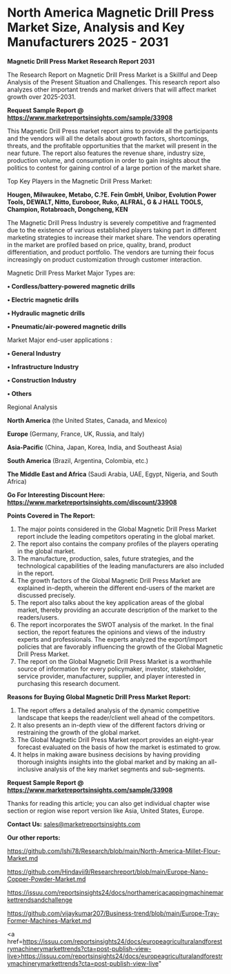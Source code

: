 # North America Magnetic Drill Press Market Size, Analysis and Key Manufacturers 2025 - 2031

<strong>Magnetic Drill Press Market Research Report 2031</strong>

The Research Report on Magnetic Drill Press Market is a Skillful and Deep Analysis of the Present Situation and Challenges. This research report also analyzes other important trends and market drivers that will affect market growth over 2025-2031.

<strong>Request Sample Report @ <a href=https://www.marketreportsinsights.com/sample/33908>https://www.marketreportsinsights.com/sample/33908</a></strong>

This Magnetic Drill Press market report aims to provide all the participants and the vendors will all the details about growth factors, shortcomings, threats, and the profitable opportunities that the market will present in the near future. The report also features the revenue share, industry size, production volume, and consumption in order to gain insights about the politics to contest for gaining control of a large portion of the market share.

Top Key Players in the Magnetic Drill Press Market:

<strong>Hougen, Milwaukee, Metabo, C.?E. Fein GmbH, Unibor, Evolution Power Tools, DEWALT, Nitto, Euroboor, Ruko, ALFRAL, G & J HALL TOOLS, Champion, Rotabroach, Dongcheng, KEN</strong>

The Magnetic Drill Press Industry is severely competitive and fragmented due to the existence of various established players taking part in different marketing strategies to increase their market share. The vendors operating in the market are profiled based on price, quality, brand, product differentiation, and product portfolio. The vendors are turning their focus increasingly on product customization through customer interaction.

Magnetic Drill Press Market Major Types are:

<strong>•  Cordless/battery-powered magnetic drills

•  Electric magnetic drills

•  Hydraulic magnetic drills

•  Pneumatic/air-powered magnetic drills</strong>

Market Major end-user applications :

<strong>•  General Industry

•  Infrastructure Industry

•  Construction Industry

•  Others</strong>

Regional Analysis

</u><strong><b>North America</b></strong> (the United States, Canada, and Mexico)

<strong><b>Europe </b></strong>(Germany, France, UK, Russia, and Italy)

<strong><b>Asia-Pacific</b></strong> (China, Japan, Korea, India, and Southeast Asia)

<strong><b>South America</b></strong> (Brazil, Argentina, Colombia, etc.)

<strong><b>The Middle East and Africa</b></strong> (Saudi Arabia, UAE, Egypt, Nigeria, and South Africa)

<strong>Go For Interesting Discount Here: <a href=https://www.marketreportsinsights.com/discount/33908>https://www.marketreportsinsights.com/discount/33908</a></strong>

<strong>Points Covered in The Report:</strong>
<ol>
  <li>The major points considered in the Global Magnetic Drill Press Market report include the leading competitors operating in the global market.</li>
  <li>The report also contains the company profiles of the players operating in the global market.</li>
  <li>The manufacture, production, sales, future strategies, and the technological capabilities of the leading manufacturers are also included in the report.</li>
  <li>The growth factors of the Global Magnetic Drill Press Market are explained in-depth, wherein the different end-users of the market are discussed precisely.</li>
  <li>The report also talks about the key application areas of the global market, thereby providing an accurate description of the market to the readers/users.</li>
  <li>The report incorporates the SWOT analysis of the market. In the final section, the report features the opinions and views of the industry experts and professionals. The experts analyzed the export/import policies that are favorably influencing the growth of the Global Magnetic Drill Press Market.</li>
  <li>The report on the Global Magnetic Drill Press Market is a worthwhile source of information for every policymaker, investor, stakeholder, service provider, manufacturer, supplier, and player interested in purchasing this research document.</li>
</ol>
<strong>Reasons for Buying Global Magnetic Drill Press Market Report:</strong>

<ol>
  <li>The report offers a detailed analysis of the dynamic competitive landscape that keeps the reader/client well ahead of the competitors.</li>
  <li>It also presents an in-depth view of the different factors driving or restraining the growth of the global market.</li>
  <li>The Global Magnetic Drill Press Market report provides an eight-year forecast evaluated on the basis of how the market is estimated to grow.</li>
  <li>It helps in making aware business decisions by having providing thorough insights insights into the global market and by making an all-inclusive analysis of the key market segments and sub-segments.</li>
</ol>
<strong>Request Sample Report @ <a href=https://www.marketreportsinsights.com/sample/33908>https://www.marketreportsinsights.com/sample/33908</a></strong>


Thanks for reading this article; you can also get individual chapter wise section or region wise report version like Asia, United States, Europe.

<strong>Contact Us:</strong>
sales@marketreportsinsights.com

<strong>Our other reports:</strong>

<a href=https://github.com/Ishi78/Research/blob/main/North-America-Millet-Flour-Market.md>https://github.com/Ishi78/Research/blob/main/North-America-Millet-Flour-Market.md</a>

<a href=https://github.com/Hindavii9/Researchreport/blob/main/Europe-Nano-Copper-Powder-Market.md>https://github.com/Hindavii9/Researchreport/blob/main/Europe-Nano-Copper-Powder-Market.md</a>

<a href=https://issuu.com/reportsinsights24/docs/northamericacappingmachinemarkettrendsandchallenge>https://issuu.com/reportsinsights24/docs/northamericacappingmachinemarkettrendsandchallenge</a>

<a href=https://github.com/vijaykumar207/Business-trend/blob/main/Europe-Tray-Former-Machines-Market.md>https://github.com/vijaykumar207/Business-trend/blob/main/Europe-Tray-Former-Machines-Market.md</a>

<a href=https://issuu.com/reportsinsights24/docs/europeagriculturalandforestrymachinerymarkettrends?cta=post-publish-view-live>https://issuu.com/reportsinsights24/docs/europeagriculturalandforestrymachinerymarkettrends?cta=post-publish-view-live</a>"
